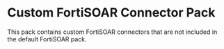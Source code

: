 <!-- add dess for custom fortisoar connector pack -->
# Custom FortiSOAR Connector Pack
This pack contains custom FortiSOAR connectors that are not included in the default FortiSOAR pack.
